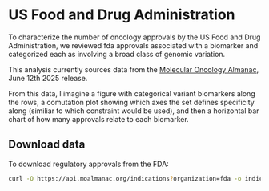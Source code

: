 # US Food and Drug Administration
To characterize the number of oncology approvals by the US Food and Drug Administration, we reviewed fda approvals associated with a biomarker and categorized each as involving a broad class of genomic variation.

This analysis currently sources data from the [Molecular Oncology Almanac](https://dev.moalmanac.org), June 12th 2025 release.

From this data, I imagine a figure with categorical variant biomarkers along the rows, a comutation plot showing which axes the set defines specificity along (similiar to which constraint would be used), and then a horizontal bar chart of how many approvals relate to each biomarker.

## Download data
To download regulatory approvals from the FDA:
```bash
curl -O https://api.moalmanac.org/indications?organization=fda -o indications.json
```